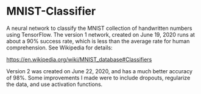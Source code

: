 # MNIST-Classifier
A neural network to classify the MNIST collection of handwritten numbers using TensorFlow.
The version 1 network, created on June 19, 2020 runs at about a 90% success rate, 
which is less than the average rate for human comprehension. See Wikipedia for details:

https://en.wikipedia.org/wiki/MNIST_database#Classifiers

Version 2 was created on June 22, 2020, and has a much better accuracy of 98%. Some improvements
I made were to include dropouts, regularize the data, and use activation functions.
